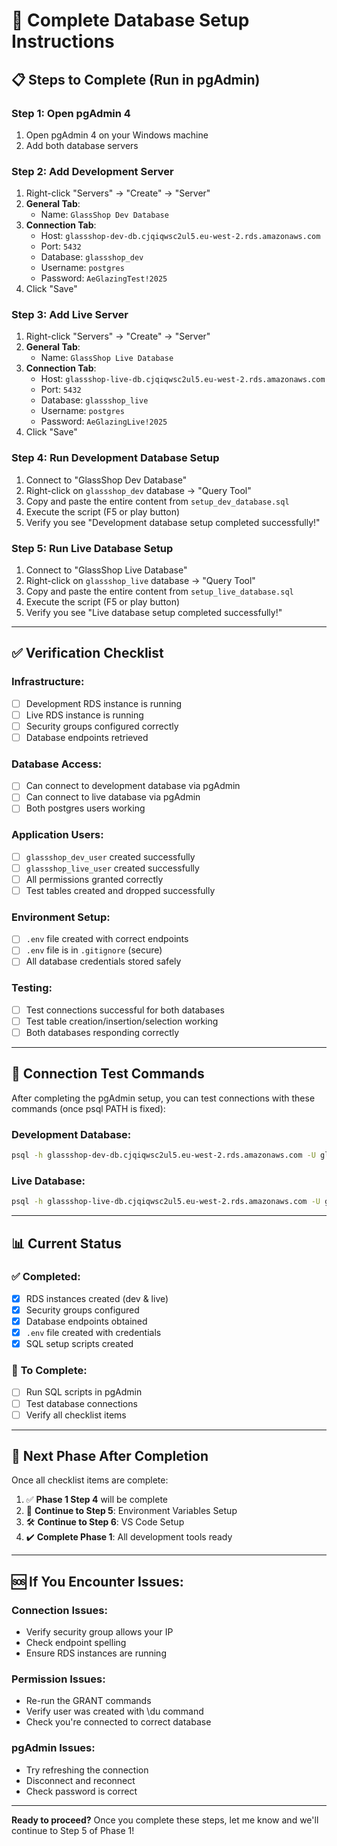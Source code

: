 # 🚀 Complete Database Setup Instructions

## 📋 **Steps to Complete (Run in pgAdmin)**

### **Step 1: Open pgAdmin 4**
1. Open pgAdmin 4 on your Windows machine
2. Add both database servers

### **Step 2: Add Development Server**
1. Right-click "Servers" → "Create" → "Server"
2. **General Tab**:
   - Name: `GlassShop Dev Database`
3. **Connection Tab**:
   - Host: `glassshop-dev-db.cjqiqwsc2ul5.eu-west-2.rds.amazonaws.com`
   - Port: `5432`
   - Database: `glassshop_dev`
   - Username: `postgres`
   - Password: `AeGlazingTest!2025`
4. Click "Save"

### **Step 3: Add Live Server**
1. Right-click "Servers" → "Create" → "Server"
2. **General Tab**:
   - Name: `GlassShop Live Database`
3. **Connection Tab**:
   - Host: `glassshop-live-db.cjqiqwsc2ul5.eu-west-2.rds.amazonaws.com`
   - Port: `5432`
   - Database: `glassshop_live`
   - Username: `postgres`
   - Password: `AeGlazingLive!2025`
4. Click "Save"

### **Step 4: Run Development Database Setup**
1. Connect to "GlassShop Dev Database"
2. Right-click on `glassshop_dev` database → "Query Tool"
3. Copy and paste the entire content from `setup_dev_database.sql`
4. Execute the script (F5 or play button)
5. Verify you see "Development database setup completed successfully!"

### **Step 5: Run Live Database Setup**
1. Connect to "GlassShop Live Database"
2. Right-click on `glassshop_live` database → "Query Tool"
3. Copy and paste the entire content from `setup_live_database.sql`
4. Execute the script (F5 or play button)
5. Verify you see "Live database setup completed successfully!"

---

## ✅ **Verification Checklist**

### **Infrastructure:**
- [ ] Development RDS instance is running
- [ ] Live RDS instance is running
- [ ] Security groups configured correctly
- [ ] Database endpoints retrieved

### **Database Access:**
- [ ] Can connect to development database via pgAdmin
- [ ] Can connect to live database via pgAdmin
- [ ] Both postgres users working

### **Application Users:**
- [ ] `glassshop_dev_user` created successfully
- [ ] `glassshop_live_user` created successfully
- [ ] All permissions granted correctly
- [ ] Test tables created and dropped successfully

### **Environment Setup:**
- [ ] `.env` file created with correct endpoints
- [ ] `.env` file is in `.gitignore` (secure)
- [ ] All database credentials stored safely

### **Testing:**
- [ ] Test connections successful for both databases
- [ ] Test table creation/insertion/selection working
- [ ] Both databases responding correctly

---

## 🔧 **Connection Test Commands**

After completing the pgAdmin setup, you can test connections with these commands (once psql PATH is fixed):

### **Development Database:**
```bash
psql -h glassshop-dev-db.cjqiqwsc2ul5.eu-west-2.rds.amazonaws.com -U glassshop_dev_user -d glassshop_dev
```

### **Live Database:**
```bash
psql -h glassshop-live-db.cjqiqwsc2ul5.eu-west-2.rds.amazonaws.com -U glassshop_live_user -d glassshop_live
```

---

## 📊 **Current Status**

### ✅ **Completed:**
- [x] RDS instances created (dev & live)
- [x] Security groups configured
- [x] Database endpoints obtained
- [x] `.env` file created with credentials
- [x] SQL setup scripts created

### 🔄 **To Complete:**
- [ ] Run SQL scripts in pgAdmin
- [ ] Test database connections
- [ ] Verify all checklist items

---

## 🎯 **Next Phase After Completion**

Once all checklist items are complete:
1. ✅ **Phase 1 Step 4** will be complete
2. 🚀 **Continue to Step 5**: Environment Variables Setup
3. 🛠️ **Continue to Step 6**: VS Code Setup
4. ✔️ **Complete Phase 1**: All development tools ready

---

## 🆘 **If You Encounter Issues:**

### **Connection Issues:**
- Verify security group allows your IP
- Check endpoint spelling
- Ensure RDS instances are running

### **Permission Issues:**
- Re-run the GRANT commands
- Verify user was created with \du command
- Check you're connected to correct database

### **pgAdmin Issues:**
- Try refreshing the connection
- Disconnect and reconnect
- Check password is correct

---

**Ready to proceed?** Once you complete these steps, let me know and we'll continue to Step 5 of Phase 1! 